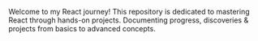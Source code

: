 Welcome to my React journey! This repository is dedicated to mastering React through hands-on projects. Documenting progress, discoveries & projects from basics to advanced concepts.